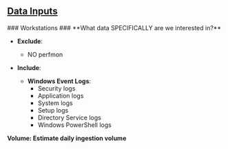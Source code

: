 <h2><u>Data Inputs</u></h2>
### Workstations ###
**What data SPECIFICALLY are we interested in?**

- **Exclude**: 
  - NO perfmon

- **Include**:
  - **Windows Event Logs**:
    - Security logs
    - Application logs
    - System logs
    - Setup logs
    - Directory Service logs
    - Windows PowerShell logs

**Volume: Estimate daily ingestion volume**

